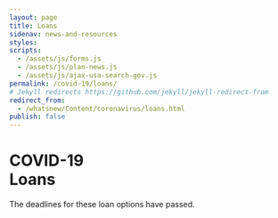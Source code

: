 ```yaml
---
layout: page
title: Loans
sidenav: news-and-resources
styles:
scripts:
  - /assets/js/forms.js
  - /assets/js/plan-news.js
  - /assets/js/ajax-usa-search-gov.js
permalink: /covid-19/loans/
# Jekyll redirects https://github.com/jekyll/jekyll-redirect-from
redirect_from:
  - /whatsnew/Content/coronavirus/loans.html
publish: false
---
```


<h1><div class="nav-header">COVID-19</div>Loans</h1>

The deadlines for these loan options have passed.
